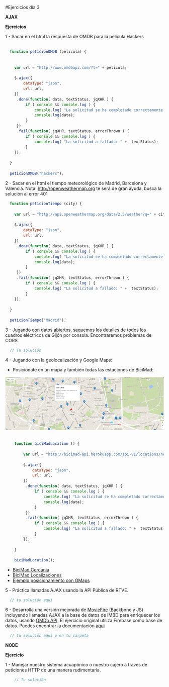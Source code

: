#Ejercicios día 3

**AJAX**

**Ejercicios**

1 - Sacar en el html la respuesta de OMDB para la pelicula Hackers

```javascript

  function peticionOMDB (pelicula) {
  
  
  	var url = "http://www.omdbapi.com/?t=" + pelicula;
  
  	$.ajax({
  	    dataType: "json",
  	    url: url,
  	})
  	 .done(function( data, textStatus, jqXHR ) {
  	     if ( console && console.log ) {
  	         console.log( "La solicitud se ha completado correctamente." );
  	         console.log(data);
  	     }
  	 })
  	 .fail(function( jqXHR, textStatus, errorThrown ) {
  	     if ( console && console.log ) {
  	         console.log( "La solicitud a fallado: " +  textStatus);
  	     }
  	});
  
  }
  
  peticionOMDB("hackers");


```

2 - Sacar en el html el tiempo meteorológico de Madrid, Barcelona y Valencia. 
Nota: http://openweathermap.org te será de gran ayuda, busca la solución al error 401

```javascript
  function peticionTiempo (city) {
  
    var url = "http://api.openweathermap.org/data/2.5/weather?q=" + city + "&&appid=bd82977b86bf27fb59a04b61b657fb6f";
    
    $.ajax({
        dataType: "json",
        url: url,
    })
     .done(function( data, textStatus, jqXHR ) {
         if ( console && console.log ) {
             console.log( "La solicitud se ha completado correctamente." );
             console.log(data);
         }
     })
     .fail(function( jqXHR, textStatus, errorThrown ) {
         if ( console && console.log ) {
             console.log( "La solicitud a fallado: " +  textStatus);
         }
    });
  
  }
  
  peticionTiempo("Madrid");
```


3 - Jugando con datos abiertos, saquemos los detalles de todos los cuadros eléctricos de Gijón por consola.
Encontraremos problemas de CORS


```javascript
  // Tu solución
```


4 - Jugando con la geolocalización y Google Maps:

- Posicionate en un mapa y también todas las estaciones de BiciMad:

![Captura de localizaciones](https://github.com/UlisesGascon/bicimad-api/blob/master/ejemplos/img/gmaps_bicimad_station.png?raw=true)

```javascript

    function biciMadLocation () {
      
        var url = "http://bicimad-api.herokuapp.com/api-v1/locations/nearest/?lat=40.418889&long=-3.691944&distance=1000000000";
        
        $.ajax({
            dataType: "json",
            url: url,
        })
         .done(function( data, textStatus, jqXHR ) {
             if ( console && console.log ) {
                 console.log( "La solicitud se ha completado correctamente." );
                 console.log(data);
             }
         })
         .fail(function( jqXHR, textStatus, errorThrown ) {
             if ( console && console.log ) {
                 console.log( "La solicitud a fallado: " +  textStatus);
             }
        });
      
    }
  
    biciMadLocation();
```

- [BiciMad Cercania](http://bicimad-api.herokuapp.com/api-v1/locations/nearest/?lat=40.418889&long=-3.691944&distance=1000000000)
- [BiciMad Localizaciones](http://bicimad-api.herokuapp.com/api-v1/locations/)
- [Ejemplo posicionamiento con GMaps](otros/posicionamiento)


5 - Práctica llamadas AJAX usando la API Pública de RTVE.

```javascript
  // tu solución aqui
```

6 - Desarrolla una versión mejorada de [MovieFire](https://github.com/arvindr21/movieFire) (Backbone y JS) incluyendo llamadas AJAX a la base de datos de IMBD para enriquecer los datos, usando [OMDb API](http://omdbapi.com/). 
El ejercicio original utiliza Firebase como base de datos. Puedes encontrar la documentación [aqui](https://www.firebase.com/docs/)

```javascript
  // tu solución aqui o en tu carpeta
```


**NODE**


**Ejercicio**

1 - Manejar nuestro sistema acuapónico o nuestro cajero a traves de peticiones HTTP de una manera rudimentaria.

```javascript
    // Tu solución
```